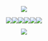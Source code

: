 <p align="center"><image src="music divider.png">

<p align="center"><image src="dave gif.webp"><image src="vocaloid.webp"><image src="wiggly.png"><image src="yaoi surprise.png"><image src="domo heart.png"><image src="rilakkuma.png">

<p align="center"><image src="music divider.png">

